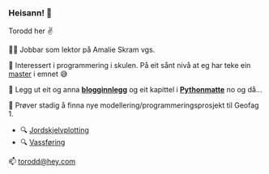 ### Heisann! 👋

Torodd her :v: 

👨‍🏫 Jobbar som lektor på Amalie Skram vgs. 

🔭 Interessert i programmering i skulen. På eit sånt nivå at eg har teke ein [master](https://hvlopen.brage.unit.no/hvlopen-xmlui/handle/11250/2766052) i emnet :sweat_smile:

:game_die: Legg ut eit og anna **[blogginnlegg](https://lektorodd.github.io)** og eit kapittel i **[Pythonmatte](https://lektorodd.github.io/mattebok)** no og då... 

:volcano: Prøver stadig å finna nye modellering/programmeringsprosjekt til Geofag 1. 
- :mag: [Jordskjelvplotting](https://github.com/lektorodd/Geofag-1/tree/main/Jordskjelvplotting)
- :mag: [Vassføring](https://github.com/lektorodd/Geofag-1/tree/main/Hydrologi%20-%20vassf%C3%B8ring)

📫 torodd@hey.com
<!--
**lektorodd/lektorodd** is a ✨ _special_ ✨ repository because its `README.md` (this file) appears on your GitHub profile.

Here are some ideas to get you started:

- 🔭 I’m currently working on ...
- 🌱 I’m currently learning ...
- 👯 I’m looking to collaborate on ...
- 🤔 I’m looking for help with ...
- 💬 Ask me about ...
- 📫 How to reach me: ...
- 😄 Pronouns: ...
- ⚡ Fun fact: ...
-->
